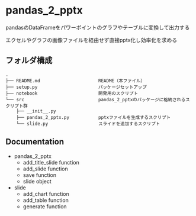 # pandas_2_pptx
pandasのDataFrameをパワーポイントのグラフやテーブルに変換して出力する

エクセルやグラフの画像ファイルを経由せず直接pptx化し効率化を求める

## フォルダ構成

```
.
├── README.md                      README（本ファイル）
├── setup.py                       パッケージセットアップ
├── notebook                       開発用のスクリプト
└── src                            pandas_2_pptxのパッケージに格納されるスクリプト群
    ├── __init__.py
    ├── pandas_2_pptx.py           pptxファイルを生成するスクリプト
    └── slide.py                   スライドを追加するスクリプト

```

## Documentation

- pandas_2_pptx
    - add_title_slide             function
    - add_slide                    function
    - save                         function
    - slide                        object
- slide
    - add_chart                    function
    - add_table                    function
    - generate                     function

